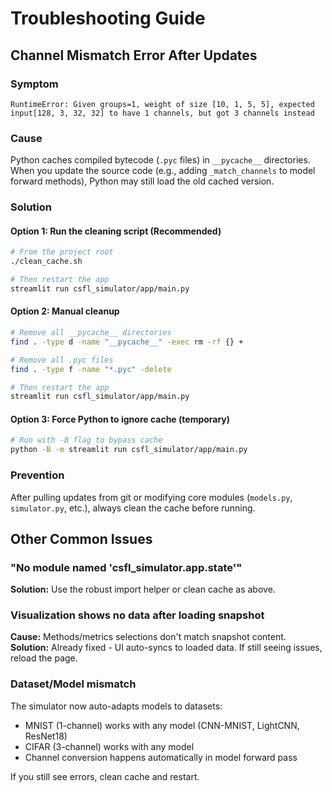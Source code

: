 # Troubleshooting Guide

## Channel Mismatch Error After Updates

### Symptom
```
RuntimeError: Given groups=1, weight of size [10, 1, 5, 5], expected input[128, 3, 32, 32] to have 1 channels, but got 3 channels instead
```

### Cause
Python caches compiled bytecode (`.pyc` files) in `__pycache__` directories. When you update the source code (e.g., adding `_match_channels` to model forward methods), Python may still load the old cached version.

### Solution

#### Option 1: Run the cleaning script (Recommended)
```bash
# From the project root
./clean_cache.sh

# Then restart the app
streamlit run csfl_simulator/app/main.py
```

#### Option 2: Manual cleanup
```bash
# Remove all __pycache__ directories
find . -type d -name "__pycache__" -exec rm -rf {} +

# Remove all .pyc files
find . -type f -name "*.pyc" -delete

# Then restart the app
streamlit run csfl_simulator/app/main.py
```

#### Option 3: Force Python to ignore cache (temporary)
```bash
# Run with -B flag to bypass cache
python -B -m streamlit run csfl_simulator/app/main.py
```

### Prevention
After pulling updates from git or modifying core modules (`models.py`, `simulator.py`, etc.), always clean the cache before running.

## Other Common Issues

### "No module named 'csfl_simulator.app.state'"
**Solution:** Use the robust import helper or clean cache as above.

### Visualization shows no data after loading snapshot
**Cause:** Methods/metrics selections don't match snapshot content.
**Solution:** Already fixed - UI auto-syncs to loaded data. If still seeing issues, reload the page.

### Dataset/Model mismatch
The simulator now auto-adapts models to datasets:
- MNIST (1-channel) works with any model (CNN-MNIST, LightCNN, ResNet18)
- CIFAR (3-channel) works with any model
- Channel conversion happens automatically in model forward pass

If you still see errors, clean cache and restart.

